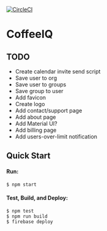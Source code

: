 [![CircleCI](https://circleci.com/bb/benshope/coffeeiq.svg?style=svg&circle-token=520c5f98bda3f7f45656e8de7c96f37e4b03c138)](https://circleci.com/bb/benshope/coffeeiq)

# CoffeeIQ

## TODO
- Create calendar invite send script
- Save user to org
- Save user to groups
- Save group to user
- Add favicon
- Create logo
- Add contact/support page
- Add about page
- Add Material UI?
- Add billing page
- Add users-over-limit notification

Quick Start
-----------

#### Run:
```shell
$ npm start
```

#### Test, Build, and Deploy:
```shell
$ npm test
$ npm run build
$ firebase deploy
```
